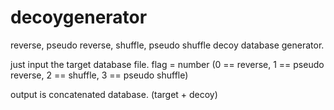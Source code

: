 # decoygenerator
reverse, pseudo reverse, shuffle, pseudo shuffle decoy database generator.

just input the target database file.
flag = number (0 == reverse, 1 == pseudo reverse, 2 == shuffle, 3 == pseudo shuffle)

output is concatenated database. (target + decoy)

